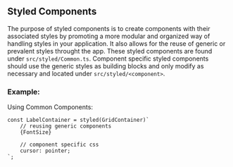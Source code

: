 ## Styled Components 

The purpose of styled components is to create components with their associated styles by promoting a more modular and organized way of handling styles in your application.
It also allows for the reuse of generic or prevalent styles throught the app. These styled components are found under `src/styled/Common.ts`. 
Component specific styled components should use the generic styles as building blocks and only modify as necessary and located under `src/styled/<component>`. 

### Example: 
Using Common Components:
```
const LabelContainer = styled(GridContainer)`
    // reusing generic components
    {FontSize}

    // component specific css
    cursor: pointer;
`;
```
